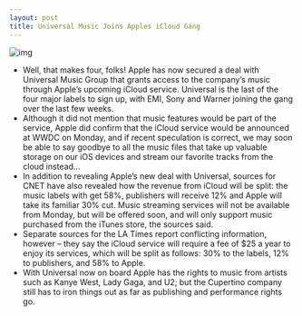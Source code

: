 ```yaml
---
layout: post
title: Universal Music Joins Apples iCloud Gang
---
```

![img](http://media.idownloadblog.com/wp-content/uploads/2011/06/universal-music-logo-e1307045901864.jpeg)
* Well, that makes four, folks! Apple has now secured a deal with Universal Music Group that grants access to the company’s music through Apple’s upcoming iCloud service. Universal is the last of the four major labels to sign up, with EMI, Sony and Warner joining the gang over the last few weeks.
* Although it did not mention that music features would be part of the service, Apple did confirm that the iCloud service would be announced at WWDC on Monday, and if recent speculation is correct, we may soon be able to say goodbye to all the music files that take up valuable storage on our iOS devices and stream our favorite tracks from the cloud instead…
* In addition to revealing Apple’s new deal with Universal, sources for CNET have also revealed how the revenue from iCloud will be split: the music labels with get 58%, publishers will receive 12% and Apple will take its familiar 30% cut. Music streaming services will not be available from Monday, but will be offered soon, and will only support music purchased from the iTunes store, the sources said.
* Separate sources for the LA Times report conflicting information, however – they say the iCloud service will require a fee of $25 a year to enjoy its services, which will be split as follows: 30% to the labels, 12% to publishers, and 58% to Apple.
* With Universal now on board Apple has the rights to music from artists such as Kanye West, Lady Gaga, and U2; but the Cupertino company still has to iron things out as far as publishing and performance rights go.


